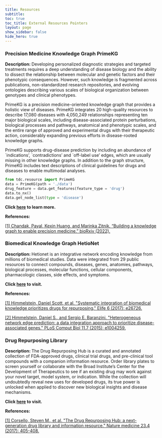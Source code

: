 ```yaml
---
title: Resources
subtitle: 
toc: true
toc_title: External Resources Pointers
layout: page
show_sidebar: false
hide_hero: true
---
```


### Precision Medicine Knowledge Graph PrimeKG

<p class='is-size-6'>  <strong> Description: </strong>  Developing personalized diagnostic strategies and targeted treatments requires a deep understanding of disease biology and the ability to dissect the relationship between molecular and genetic factors and their phenotypic consequences. However, such knowledge is fragmented across publications, non-standardized research repositories, and evolving ontologies describing various scales of biological organization between genotypes and clinical phenotypes. </p>


<p class='is-size-6'> PrimeKG is a precision medicine-oriented knowledge graph that provides a holistic view of diseases. PrimeKG integrates 20 high-quality resources to describe 17,080 diseases with 4,050,249 relationships representing ten major biological scales, including disease-associated protein perturbations, biological processes and pathways, anatomical and phenotypic scales, and the entire range of approved and experimental drugs with their therapeutic action, considerably expanding previous efforts in disease-rooted knowledge graphs. </p>

<p class='is-size-6'>PrimeKG supports drug-disease prediction by including an abundance of `indications’, `contradictions’ and `off-label use’ edges, which are usually missing in other knowledge graphs. In addition to the graph structure, PrimeKG includes text descriptions of clinical guidelines for drugs and diseases to enable multimodal analyses.</p>

``` python
from tdc.resource import PrimeKG
data = PrimeKG(path = './data')
drug_feature = data.get_features(feature_type = 'drug')
data.to_nx()
data.get_node_list(type = 'disease')
```

<p class='is-size-6'>  <strong> Click <a href="https://zitniklab.hms.harvard.edu/projects/PrimeKG/">here</a> to learn more.</strong> </p>


<p class='is-size-6'>  <strong> References: </strong>  </p>

<a href="https://www.biorxiv.org/content/10.1101/2022.05.01.489928">[1] Chandak, Payal, Kexin Huang, and Marinka Zitnik. “Building a knowledge graph to enable precision medicine.” bioRxiv (2022).
</a> 


### Biomedical Knowledge Graph HetioNet

<p class='is-size-6'>  <strong> Description: </strong> Hetionet is an integrative network encoding knowledge from millions of biomedical studies. Data were integrated from 29 public resources to connect compounds, diseases, genes, anatomies, pathways, biological processes, molecular functions, cellular components, pharmacologic classes, side effects, and symptoms. </p>

<p class='is-size-6'>  <strong> Click <a href="https://het.io/">here</a> to visit.</strong> </p>


<p class='is-size-6'>  <strong> References: </strong>  </p>

<a href="https://elifesciences.org/articles/26726">[1] Himmelstein, Daniel Scott, et al. "Systematic integration of biomedical knowledge prioritizes drugs for repurposing." Elife 6 (2017): e26726.
</a> 

<a href="https://journals.plos.org/ploscompbiol/article?id=10.1371/journal.pcbi.1004259"> [2] Himmelstein, Daniel S., and Sergio E. Baranzini. "Heterogeneous network edge prediction: a data integration approach to prioritize disease-associated genes." PLoS Comput Biol 11.7 (2015): e1004259.
</a>


### Drug Repurposing Library

<p class='is-size-6'>  <strong> Description: </strong> The Drug Repurposing Hub is a curated and annotated collection of FDA-approved drugs, clinical trial drugs, and pre-clinical tool compounds with a companion information resource. Order library plates to screen yourself or collaborate with the Broad Institute’s Center for the Development of Therapeutics to see if an existing drug may work against your novel target, model system, or indication. While the collection will undoubtedly reveal new uses for developed drugs, its true power is unlocked when applied to discover new biological insights and disease mechanisms. </p>

<p class='is-size-6'>  <strong> Click <a href="https://clue.io/repurposing">here</a> to visit.</strong> </p>


<p class='is-size-6'>  <strong> References: </strong>  </p>

<a href="https://www.nature.com/articles/nm.4306?">[1] Corsello, Steven M., et al. "The Drug Repurposing Hub: a next-generation drug library and information resource." Nature medicine 23.4 (2017): 405-408.
</a> 
